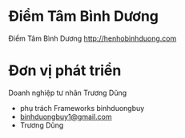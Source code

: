 # Điểm Tâm Bình Dương
Điểm Tâm Bình Dương http://henhobinhduong.com

# Đơn vị phát triển

Doanh nghiệp tư nhân Trương Dũng
- phụ trách Frameworks binhduongbuy
- binhduongbuy1@gmail.com
- Trương Dũng
